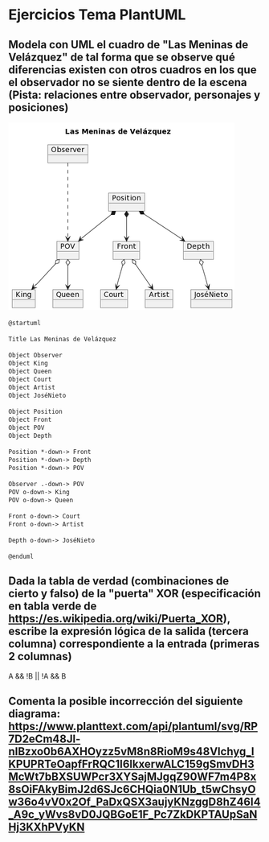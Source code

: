 # Ejercicios Tema PlantUML

## Modela con UML el cuadro de "Las Meninas de Velázquez" de tal forma que se observe qué diferencias existen con otros cuadros en los que el observador no se siente dentro de la escena (Pista: relaciones entre observador, personajes y posiciones)

![Meninas_PlantUML](/UML-PlantUML/Ejercicios%20Tema%20PlantUML/meninas-plantuml.-3.png)

~~~~
@startuml

Title Las Meninas de Velázquez

Object Observer
Object King
Object Queen
Object Court
Object Artist
Object JoséNieto

Object Position
Object Front
Object POV
Object Depth

Position *-down-> Front
Position *-down-> Depth
Position *-down-> POV

Observer .-down-> POV
POV o-down-> King
POV o-down-> Queen

Front o-down-> Court
Front o-down-> Artist

Depth o-down-> JoséNieto

@enduml
~~~~

## Dada la tabla de verdad (combinaciones de cierto y falso) de la "puerta" XOR (especificación en tabla verde de https://es.wikipedia.org/wiki/Puerta_XOR), escribe la expresión lógica de la salida (tercera columna) correspondiente a la entrada (primeras 2 columnas)

A && !B || !A && B

## Comenta la posible incorrección del siguiente diagrama: https://www.planttext.com/api/plantuml/svg/RP7D2eCm48Jl-nIBzxo0b6AXHOyzz5vM8n8RioM9s48Vlchyg_IKPUPRTeOapfFrRQC1I6lkxerwALC159gSmvDH3McWt7bBXSUWPcr3XYSajMJgqZ90WF7m4P8x8sOiFAkyBimJ2d6SJc6CHQia0N1Ub_t5wChsyOw36o4vV0x2Of_PaDxQSX3aujyKNzggD8hZ46I4_A9c_yWvs8vD0JQBGoE1F_Pc7ZkDKPTAUpSaNHj3KXhPVyKN